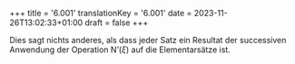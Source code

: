 +++
title = '6.001'
translationKey = '6.001'
date = 2023-11-26T13:02:33+01:00
draft = false
+++

Dies sagt nichts anderes, als dass jeder Satz ein Resultat der successiven Anwendung der Operation <span class="mathmode"><span class="mathop"><span class="nop">N</span>’</span>(<span class="overlined"><var>ξ</var></span>)</span> auf die Elementarsätze ist.
